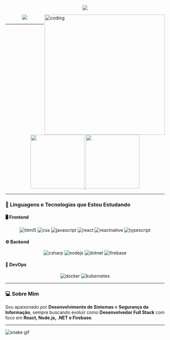 <!-- Cabeçalho com efeito de digitação -->
<p align="center">
  <a href="https://git.io/typing-svg">
    <img src="https://readme-typing-svg.herokuapp.com?font=Fira+Code&size=24&pause=1000&color=00FFFF&center=true&vCenter=true&width=550&lines=Ol%C3%A1!+Eu+sou+Andrew+Toledo!;Desenvolvedor+Full+Stack;Apaixonado+por+Tecnologia+e+Seguran%C3%A7a+da+Informa%C3%A7%C3%A3o!">
  </a>
</p>

<!-- GIF lateral -->
<img align="right" alt="coding" width="380" src="https://media.giphy.com/media/qgQUggAC3Pfv687qPC/giphy.gif">

<!-- Links sociais -->
<p align="center">
  <a href="https://www.linkedin.com/in/andrew-toledo">
    <img src="https://img.shields.io/badge/LinkedIn-0077B5?style=for-the-badge&logo=linkedin&logoColor=white"/>
  </a>
</p>

---

<!-- Stats e Linguagens lado a lado -->
<div align="center">
  <a href="https://github.com/AndrewToledo">
    <img height="170em" src="https://github-readme-stats.vercel.app/api?username=AndrewToledo&show_icons=true&theme=tokyonight&include_all_commits=true&count_private=true"/>
    <img height="170em" src="https://github-readme-stats.vercel.app/api/top-langs/?username=AndrewToledo&layout=compact&langs_count=8&theme=tokyonight"/>
  </a>
</div>

---

### 🚀 Linguagens e Tecnologias que Estou Estudando

#### 🖥️ Frontend
<div align="center">
  <img alt="html5" src="https://img.shields.io/badge/HTML5-E34F26?style=for-the-badge&logo=html5&logoColor=white"/>
  <img alt="css" src="https://img.shields.io/badge/CSS-239120?style=for-the-badge&logo=css3&logoColor=white"/>
  <img alt="javascript" src="https://img.shields.io/badge/JavaScript-323330?style=for-the-badge&logo=javascript&logoColor=F7DF1E"/>
  <img alt="react" src="https://img.shields.io/badge/React-61DAFB?style=for-the-badge&logo=react&logoColor=black"/>
  <img alt="reactnative" src="https://img.shields.io/badge/React_Native-20232A?style=for-the-badge&logo=react&logoColor=61DAFB"/>
  <img alt="typescript" src="https://img.shields.io/badge/TypeScript-007ACC?style=for-the-badge&logo=typescript&logoColor=white"/>
</div>

#### ⚙️ Backend
<div align="center">
  <img alt="csharp" src="https://img.shields.io/badge/C%23-239120?style=for-the-badge&logo=csharp&logoColor=white"/>
  <img alt="nodejs" src="https://img.shields.io/badge/Node.js-43853D?style=for-the-badge&logo=node.js&logoColor=white"/>
  <img alt="dotnet" src="https://img.shields.io/badge/.NET-512BD4?style=for-the-badge&logo=.net&logoColor=white"/>
  <img alt="firebase" src="https://img.shields.io/badge/Firebase-ffca28?style=for-the-badge&logo=firebase&logoColor=black"/>
</div>

#### 🧰 DevOps
<div align="center">
  <img alt="docker" src="https://img.shields.io/badge/Docker-2496ED?style=for-the-badge&logo=docker&logoColor=white"/>
  <img alt="kubernetes" src="https://img.shields.io/badge/Kubernetes-326CE5?style=for-the-badge&logo=kubernetes&logoColor=white"/>
</div>

---

### 💻 Sobre Mim
Sou apaixonado por **Desenvolvimento de Sistemas** e **Segurança da Informação**, sempre buscando evoluir como **Desenvolvedor Full Stack** com foco em **React, Node.js, .NET e Firebase**.

---

<!-- Animação de cobra dos commits -->
![snake gif](https://github.com/AndrewToledo/AndrewToledo/blob/output/github-contribution-grid-snake.svg)
